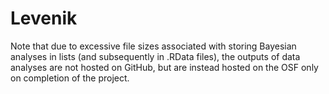 # Levenik

Note that due to excessive file sizes associated with storing Bayesian analyses in lists (and subsequently in .RData files),
the outputs of data analyses are not hosted on GitHub, but are instead hosted on the OSF only on completion of the project.
